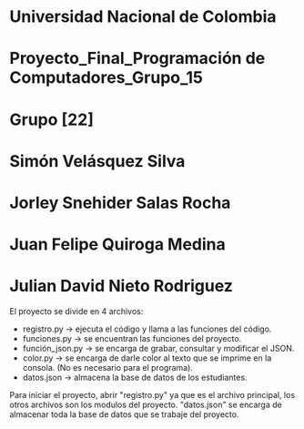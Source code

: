 # Universidad Nacional de Colombia
# Proyecto_Final_Programación de Computadores_Grupo_15

# Grupo [22]
# Simón Velásquez Silva
# Jorley Snehider Salas Rocha
# Juan Felipe Quiroga Medina
# Julian David Nieto Rodriguez

El proyecto se divide en 4 archivos:

- registro.py → ejecuta el código y llama a las funciones del código.
- funciones.py → se encuentran las funciones del proyecto.
- función_json.py → se encarga de grabar, consultar y modificar el JSON.
- color.py → se encarga de darle color al texto que se imprime en la consola. (No es necesario para el programa).
- datos.json → almacena la base de datos de los estudiantes.

Para iniciar el proyecto, abrir "registro.py" ya que es el archivo principal, los otros archivos son los modulos
del proyecto. "datos.json" se encarga de almacenar toda la base de datos que se trabaje del proyecto.


